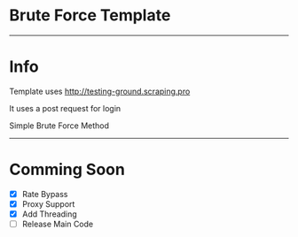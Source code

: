 # Brute Force Template

----------------------------------------------------------------------------------

# Info

Template uses http://testing-ground.scraping.pro

It uses a post request for login

Simple Brute Force Method

----------------------------------------------------------------------------------


# Comming Soon

- [x] Rate Bypass
- [x] Proxy Support
- [x] Add Threading
- [ ] Release Main Code
